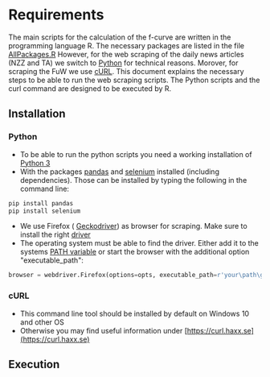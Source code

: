 # Requirements

The main scripts for the calculation of the f-curve are written in the programming language R. The necessary packages are listed in the file [AllPackages.R](./Codes/AllPackages.R) However, for the web scraping of the daily news articles (NZZ and TA) we switch to [Python](https://www.python.org) for technical reasons. Morover, for scraping the FuW we use [cURL](https://curl.haxx.se). This document explains the necessary steps to be able to run the web scraping scripts. The Python scripts and the curl command are designed to be executed by R. 


## Installation
### Python
- To be able to run the python scripts you need a working installation of [Python 3](https://www.python.org)
- With the packages [pandas](https://pandas.pydata.org/docs/) and [selenium](https://selenium-python.readthedocs.io/installation.html) installed (including dependencies). Those can be installed by typing the following in the command line:
````bash
pip install pandas
pip install selenium
````
- We use Firefox ( [Geckodriver](https://github.com/mozilla/geckodriver/releases)) as browser for scraping. Make sure to install the right [driver](https://selenium-python.readthedocs.io/installation.html#drivers)
- The operating system must be able to find the driver. Either add it to the systems [PATH variable](https://www.architectryan.com/2018/03/17/add-to-the-path-on-windows-10/) or start the browser with the additional option "executable_path":

```python
browser = webdriver.Firefox(options=opts, executable_path=r'your\path\geckodriver.exe')
```

### cURL
- This command line tool should be installed by default on Windows 10 and other OS
- Otherwise you may find useful information under [https://curl.haxx.se](https://curl.haxx.se)

## Execution
